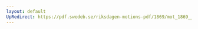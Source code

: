 ```yaml
---
layout: default
UpRedirect: https://pdf.swedeb.se/riksdagen-motions-pdf/1869/mot_1869__ak__00156/mot_1869__ak__00156_001.pdf
---
```

